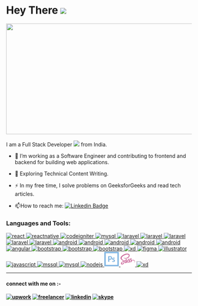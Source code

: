 <h1>
  Hey There
  <img src="https://media.giphy.com/media/hvRJCLFzcasrR4ia7z/giphy.gif" width="30px"/>
</h1>
<div align="center">
  <img src="https://media.giphy.com/media/dWesBcTLavkZuG35MI/giphy.gif" width="600" height="300"/>
</div>

   I am a Full Stack Developer <img src="https://media.giphy.com/media/WUlplcMpOCEmTGBtBW/giphy.gif" width="30"> from India.
- :telescope: I’m working as a Software Engineer and contributing to frontend and backend for building web applications.

- :seedling: Exploring Technical Content Writing.

- :zap: In my free time, I solve problems on GeeksforGeeks and read tech articles.

- :mailbox:How to reach me: [![Linkedin Badge](https://img.shields.io/badge/-Linkdin-blue?style=flat&logo=Linkedin&logoColor=white)](https://www.linkedin.com/in/kanani-kirti-5210b863/)

<h3 align="left">Languages and Tools:</h3>
<p align="left"> 
    <a href="https://reactjs.org/" target="_blank" rel="noreferrer">
        <img src="https://sofkpvtltd.com/iconeimages/react.svg" alt="react" width="40" height="40"/> 
   </a> 
   <a href="https://reactnative.dev/" target="_blank" rel="noreferrer"> 
       <img src="https://sofkpvtltd.com/iconeimages/reactnetive.svg" alt="reactnative" width="40" height="40"/>
   </a> 
   <a href="https://codeigniter.com" target="_blank" rel="noreferrer"> 
    <img src="https://sofkpvtltd.com/iconeimages/CodeIgniter.svg" alt="codeigniter" width="40" height="40"/> 
</a> 
<a href="https://www.php.net" target="_blank" rel="noreferrer"> 
    <img src="https://sofkpvtltd.com/iconeimages/php.svg" alt="mysql" width="40" height="40"/>
 </a> 
<a href="https://laravel.com/" target="_blank" rel="noreferrer"> 
    <img src="https://sofkpvtltd.com/iconeimages/Laravel.svg" alt="laravel" width="40" height="40"/>
</a>
<a href="https://wordpress.com/" target="_blank" rel="noreferrer"> 
    <img src="https://sofkpvtltd.com/iconeimages/wordpress.svg" alt="laravel" width="40" height="40"/>
</a>
<a href="https://www.shopify.com/in" target="_blank" rel="noreferrer"> 
    <img src="https://sofkpvtltd.com/iconeimages/Shopify.svg" alt="laravel" width="40" height="40"/>
</a>
<a href="https://www.w3schools.com/html/" target="_blank" rel="noreferrer"> 
    <img src="https://sofkpvtltd.com/iconeimages/html5.svg" alt="laravel" width="40" height="40"/>
</a>
<a href="https://www.w3schools.com/html/" target="_blank" rel="noreferrer"> 
    <img src="https://sofkpvtltd.com/iconeimages/html5.svg" alt="laravel" width="40" height="40"/>
</a>
<a href="https://en.wikipedia.org/wiki/IOS" target="_blank" rel="noreferrer"> 
    <img src="https://sofkpvtltd.com/iconeimages/IOS.svg" alt="android" width="40" height="40"/>
 </a> 
    <a href="https://developer.android.com" target="_blank" rel="noreferrer"> 
    <img src="https://sofkpvtltd.com/iconeimages/android.svg" alt="android" width="40" height="40"/>
 </a> 
 <a href="https://www.opencart.com/" target="_blank" rel="noreferrer"> 
    <img src="https://sofkpvtltd.com/iconeimages/OpenCart.svg" alt="android" width="40" height="40"/>
 </a> 
 <a href="https://www.postman.com/" target="_blank" rel="noreferrer"> 
    <img src="https://sofkpvtltd.com/iconeimages/Postman.svg" alt="android" width="40" height="40"/>
 </a> 
 <a href="https://vuejs.org/" target="_blank" rel="noreferrer"> 
    <img src="https://sofkpvtltd.com/iconeimages/Vuejs.svg" alt="android" width="40" height="40"/>
 </a> 
    <a href="https://angular.io" target="_blank" rel="noreferrer"> 
        <img src="https://angular.io/assets/images/logos/angular/angular.svg" alt="angular" width="40" height="40"/> 
    </a>
     <a href="https://getbootstrap.com" target="_blank" rel="noreferrer"> 
        <img src="https://sofkpvtltd.com/iconeimages/boostrap.svg" alt="bootstrap" width="40" height="40"/> 
    </a> 
<a href="https://www.clickfunnels.com/" target="_blank" rel="noreferrer"> 
    <img src="https://sofkpvtltd.com/iconeimages/clickfun.svg" alt="bootstrap" width="40" height="40"/> 
</a> 
<a href="https://github.com/kirtikanani" target="_blank" rel="noreferrer"> 
    <img src="https://sofkpvtltd.com/iconeimages/github.svg" alt="bootstrap" width="40" height="40"/> 
</a> 
<a href="https://www.adobe.com/products/photoshop.html?" target="_blank" rel="noreferrer">
    <img src="https://sofkpvtltd.com/iconeimages/php.svg" alt="xd" width="40" height="40"/> 
</a>
   <a href="https://www.figma.com/" target="_blank" rel="noreferrer"> 
      <img src="https://sofkpvtltd.com/iconeimages/figam.svg" alt="figma" width="40" height="40"/>
    </a> 
    <a href="https://www.adobe.com/in/products/illustrator.html" target="_blank" rel="noreferrer"> 
        <img src="https://www.vectorlogo.zone/logos/adobe_illustrator/adobe_illustrator-icon.svg" alt="illustrator" width="40" height="40"/> 
    </a> 
    <a href="https://developer.mozilla.org/en-US/docs/Web/JavaScript" target="_blank" rel="noreferrer">
         <img src="https://sofkpvtltd.com/iconeimages/js.svg" alt="javascript" width="40" height="40"/> 
     </a>   
    <a href="https://www.microsoft.com/en-us/sql-server" target="_blank" rel="noreferrer">
         <img src="https://www.svgrepo.com/show/303229/microsoft-sql-server-logo.svg" alt="mssql" width="40" height="40"/> 
    </a> 
    <a href="https://www.mysql.com/" target="_blank" rel="noreferrer"> 
        <img src="https://sofkpvtltd.com/iconeimages/mysql.svg" alt="mysql" width="40" height="40"/>
     </a> 
     <a href="https://nodejs.org" target="_blank" rel="noreferrer"> 
        <img src="https://sofkpvtltd.com/iconeimages/node.svg" alt="nodejs" width="40" height="40"/>
     </a> 
     <a href="https://www.photoshop.com/en" target="_blank" rel="noreferrer">
         <img src="https://raw.githubusercontent.com/devicons/devicon/master/icons/photoshop/photoshop-line.svg" alt="photoshop" width="40" height="40"/>
    </a>     
    <a href="https://sass-lang.com" target="_blank" rel="noreferrer"> 
        <img src="https://raw.githubusercontent.com/devicons/devicon/master/icons/sass/sass-original.svg" alt="sass" width="40" height="40"/> 
    </a> 
    <a href="https://www.adobe.com/products/xd.html" target="_blank" rel="noreferrer">
         <img src="https://sofkpvtltd.com/iconeimages/xd.svg" alt="xd" width="40" height="40"/> 
    </a> 
</p>

---

<h4>
connect with me on :-
<h4>
  
[![upwork](https://img.shields.io/badge/upwork_profile-0012?style=for-the-badge&logo=ko-fi&logoColor=white)](https://www.upwork.com/freelancers/~01b2804f8f794a5361)
[![freelancer](https://img.shields.io/badge/freelancer-1DA1F2?style=for-the-badge&logo=freelancer&logoColor=white)](https://www.freelancer.in/u/evadevlopers)
[![linkedin](https://img.shields.io/badge/linkedin-0A66C2?style=for-the-badge&logo=linkedin&logoColor=white)](https://www.linkedin.com/in/kanani-kirti-5210b863/)
[![skype](https://img.shields.io/badge/skype-1DA1F2?style=for-the-badge&logo=twitter&logoColor=white)]( kirti.kanani2 )
 
